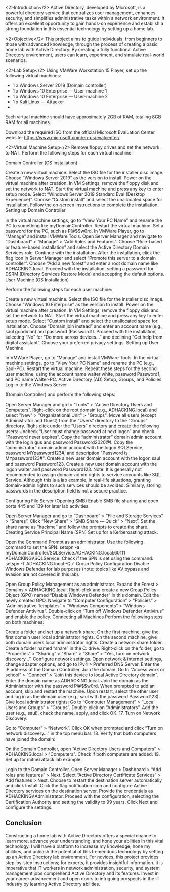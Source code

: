 <2>Introduction</2>
Active Directory, developed by Microsoft, is a powerful directory service that centralizes user management, enhances security, and simplifies administrative tasks within a network environment. It offers an excellent opportunity to gain hands-on experience and establish a strong foundation in this essential technology by setting up a home lab.

<2>Objective</2>
This project aims to guide individuals, from beginners to those with advanced knowledge, through the process of creating a basic home lab with Active Directory. By creating a fully functional Active Directory environment, users can learn, experiment, and simulate real-world scenarios.

<2>Lab Setup</2>
Using VMWare Workstation 15 Player, set up the following virtual machines:

- 1 x Windows Server 2019 (Domain controller)
- 1 x Windows 10 Enterprise — User-machine 1
- 1 x Windows 10 Enterprise — User-machine 2
- 1 x Kali Linux — Attacker
- 
Each virtual machine should have approximately 2GB of RAM, totaling 8GB RAM for all machines.

Download the required ISO from the official Microsoft Evaluation Center website: https://www.microsoft.com/en-us/evalcenter/

<2>Virtual Machine Setup</2>
Remove floppy drives and set the network to NAT. Perform the following steps for each virtual machine:

Domain Controller (OS Installation)

Create a new virtual machine.
Select the ISO file for the installer disc image.
Choose “Windows Server 2019” as the version to install.
Power on the virtual machine after creation.
In VM Settings, remove the floppy disk and set the network to NAT.
Start the virtual machine and press any key to enter setup mode.
Select “Windows Server 2019 Standard Eval (Desktop Experience)”.
Choose “Custom install” and select the unallocated space for installation.
Follow the on-screen instructions to complete the installation.
Setting up Domain Controller

In the virtual machine settings, go to “View Your PC Name” and rename the PC to something like myDomainController. Restart the virtual machine.
Set a password for the PC, such as P@$$w0rd.
In VMWare Player, go to “Manage” and install VMWare Tools.
Open Server Manager and navigate to “Dashboard” > “Manage” > “Add Roles and Features”.
Choose “Role-based or feature-based installation” and select the Active Directory Domain Services role. Continue with the installation.
After the installation, click the flag icon in Server Manager and select “Promote this server to a domain controller”.
Choose “Add a new forest” and enter a root domain name like ADHACKING.local. Proceed with the installation, setting a password for DSRM (Directory Services Restore Mode) and accepting the default options.
User Machine (OS Installation)

Perform the following steps for each user machine:

Create a new virtual machine.
Select the ISO file for the installer disc image.
Choose “Windows 10 Enterprise” as the version to install.
Power on the virtual machine after creation.
In VM Settings, remove the floppy disk and set the network to NAT.
Start the virtual machine and press any key to enter setup mode.
Select “Custom install” and select the unallocated space for installation.
Choose “Domain join instead” and enter an account name (e.g., saul goodman) and password (Password1).
Proceed with the installation, selecting “No” for “Do more across devices…” and declining “Get help from digital assistant”. Choose your preferred privacy settings.
Setting up User Machine

In VMWare Player, go to “Manage” and install VMWare Tools.
In the virtual machine settings, go to “View Your PC Name” and rename the PC (e.g., Saul-PC). Restart the virtual machine.
Repeat these steps for the second user machine, using the account name walter white, password Password1, and PC name Walter-PC.
Active Directory (AD) Setup, Groups, and Policies
Log in to the Windows Server

(Domain Controller) and perform the following steps:

Open Server Manager and go to “Tools” > “Active Directory Users and Computers”.
Right-click on the root domain (e.g., ADHACKING.local) and select "New" > "Organizational Unit" > "Groups".
Move all users (except Administrator and Guest) from the “Users” directory to the “Groups” directory.
Right-click under the “Users” directory and create the following users:
Uncheck “User must change password at next logon” and check “Password never expires”.
Copy the “administrator” domain admin account with the login gus and password Password2020@!.
Copy the “administrator” domain admin account with the logon SQLService, password MYpassword123#, and description "Password is MYpassword123#".
Create a new user domain account with the logon saul and password Password123.
Create a new user domain account with the logon walter and password Password123.
Note: It is generally not recommended to assign domain-admin rights to service accounts like SQL Service. Although this is a lab example, in real-life situations, granting domain-admin rights to such services should be avoided. Similarly, storing passwords in the description field is not a secure practice.

Configuring File Server (Opening SMB)
Enable SMB file sharing and open ports 445 and 139 for later lab activities.

Open Server Manager and go to “Dashboard” > “File and Storage Services” > “Shares”.
Click “New Share” > “SMB Share — Quick” > “Next”.
Set the share name as “hackme” and follow the prompts to create the share.
Creating Service Principal Name (SPN)
Set up for a Kerberoasting attack.

Open the Command Prompt as an administrator.
Use the following command to set the SPN: setspn -a myDomainController/SQLService.ADHACKING.local:60111 ADHACKING\\\\SQLService.
Check if the SPN is set using the command: setspn -T ADHACKING.local -Q */*.
Group Policy Configuration
Disable Windows Defender for lab purposes (note: topics like AV bypass and evasion are not covered in this lab).

Open Group Policy Management as an administrator.
Expand the Forest > Domains > ADHACKING.local.
Right-click and create a new Group Policy Object (GPO) named “Disable Windows Defender” in this domain.
Edit the newly created GPO.
Navigate to “Computer Configuration” > “Policies” > “Administrative Templates” > “Windows Components” > “Windows Defender Antivirus”.
Double-click on “Turn off Windows Defender Antivirus” and enable the policy.
Connecting all Machines
Perform the following steps on both machines:

Create a folder and set up a network share.
On the first machine, give the first domain user local administrator rights.
On the second machine, give both domain users local administrator rights.
Create a network share folder.
Create a folder named “share” in the C: drive.
Right-click on the folder, go to “Properties” > “Sharing” > “Share” > “Share” > “Yes, turn on network discovery…”.
Configure network settings.
Open network & internet settings, change adapter options, and go to IPv4 > Preferred DNS Server.
Enter the IP address of the Domain Controller.
Join the domain.
Go to “Access work or school” > “Connect” > “Join this device to local Active Directory domain”.
Enter the domain name as ADHACKING.local.
Join the domain as the Administrator with the password P@$$w0rd.
When prompted to add an account, skip and restart the machine.
Upon restart, select the other user and log in as the domain user (e.g., saul with the password Password123).
Give local administrator rights:
Go to “Computer Management” > “Local Users and Groups” > “Groups”.
Double-click on “Administrators”.
Add the user (e.g., saul), check the name, apply, and click OK.
17. Turn on Network Discovery:

Go to “Computer” > “Network”.
Click OK when prompted and click “Turn on network discovery…” in the top menu bar.
18. Verify that both computers have joined the domain:

On the Domain Controller, open “Active Directory Users and Computers” > ADHACKING.local > "Computers".
Check if both computers are added.
19. Set up for mitm6 attack lab example:

Login to the Domain Controller.
Open Server Manager > Dashboard > “Add roles and features” > Next.
Select “Active Directory Certificate Services” > Add features > Next.
Choose to restart the destination server automatically and click Install.
Click the flag notification icon and configure Active Directory services on the destination server.
Provide the credentials as ADHACKING\\\\Administrator.
Proceed with the configuration, selecting the Certification Authority and setting the validity to 99 years. Click Next and configure the settings.


<h2>Conclusion</h2>
Constructing a home lab with Active Directory offers a special chance to learn more, advance your understanding, and hone your abilities in this vital technology. I will have a platform to increase my knowledge, hone my abilities, and unleash the potential of this tremendous technology by setting up an Active Directory lab environment. For novices, this project provides step-by-step instructions; for experts, it provides insightful information. It is imperative that IT workers in network administration, security, and system management jobs comprehend Active Directory and its features. Invest in your career advancement and open doors to intriguing prospects in the IT industry by learning Active Directory abilities.
